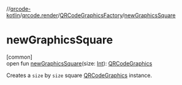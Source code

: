 //[qrcode-kotlin](../../../index.md)/[qrcode.render](../index.md)/[QRCodeGraphicsFactory](index.md)/[newGraphicsSquare](new-graphics-square.md)

# newGraphicsSquare

[common]\
open fun [newGraphicsSquare](new-graphics-square.md)(size: [Int](https://kotlinlang.org/api/latest/jvm/stdlib/kotlin-stdlib/kotlin/-int/index.html)): [QRCodeGraphics](../-q-r-code-graphics/index.md)

Creates a `size` by `size` square [QRCodeGraphics](../-q-r-code-graphics/index.md) instance.
